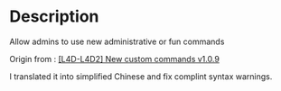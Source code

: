 # Description

Allow admins to use new administrative or fun commands

Origin from : [[L4D-L4D2] New custom commands v1.0.9](https://forums.alliedmods.net/showthread.php?t=133475)

I translated it into simplified Chinese and fix complint syntax warnings.
